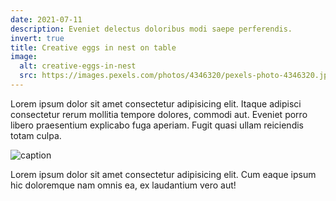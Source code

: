 ```yaml
---
date: 2021-07-11
description: Eveniet delectus doloribus modi saepe perferendis.
invert: true
title: Creative eggs in nest on table
image:
  alt: creative-eggs-in-nest
  src: https://images.pexels.com/photos/4346320/pexels-photo-4346320.jpeg?w=640
---
```


Lorem ipsum dolor sit amet consectetur adipisicing elit. Itaque adipisci consectetur rerum mollitia tempore dolores, commodi aut. Eveniet porro libero praesentium explicabo fuga aperiam. Fugit quasi ullam reiciendis totam culpa.

![caption](https://images.pexels.com/photos/4346320/pexels-photo-4346320.jpeg?w=640)

Lorem ipsum dolor sit amet consectetur adipisicing elit. Cum eaque ipsum hic doloremque nam omnis ea, ex laudantium vero aut!
